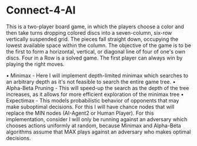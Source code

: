 # Connect-4-AI

This is a two-player board game, in which the players choose a color and then take turns dropping colored discs into a seven-column, six-row vertically suspended grid. The pieces fall straight down, occupying the lowest available space within the column. The objective of the game is to be the first to form a horizontal, vertical, or diagonal line of four of one's own discs. Four in a Row is a solved game. The first player can always win by playing the right moves.

• Minimax - Here I will implement depth-limited minimax which searches to an arbitrary depth as it's not feasible to search the entire game tree.
• Alpha-Beta Pruning - This will speed-up the search as the depth of the tree increases, as it allows for more efficient exploration of the minimax tree
• Expectimax - This models probabilistic behavior of opponents that may make suboptimal decisions. For this I will have chance nodes that will replace the MIN nodes (AI-Agent2 or Human Player). For this implementation, consider I will only be running against an adversary which chooses actions uniformly at random, because Minimax and Alpha-Beta algorithms assume that MAX plays against an adversary who makes optimal decisions.
